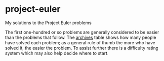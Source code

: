 # project-euler
My solutions to the Project Euler problems

The first one-hundred or so problems are generally considered to be easier than the problems that follow. The [archives](https://projecteuler.net/archives) table shows how many people have solved each problem; as a general rule of thumb the more who have solved it, the easier the problem. To assist further there is a difficulty rating system which may also help decide where to start.